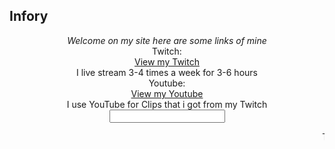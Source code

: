 ## Infory

<center><i>Welcome on my site here are some links of mine</i></center>

<center>Twitch:</center>
<center><a href="https://www.twitch.tv/infory_" class="btn btn-github"><span class="icon"></span>View my Twitch</a></center>
<Center>I live stream 3-4 times a week for 3-6 hours
<center>Youtube:</center>
<center><a href="https://www.youtube.com/channel/UCTo3_NS6QE_PI6bev5544NA?view_as=subscriber" class="btn btn-github"><span class="icon"></span>View my Youtube</a></center>
<center>I use YouTube for Clips that i got from my Twitch

<input type="text" maxlength="200" aria-label="Just a test." tabindex="-1" oldvalue="" value="">


<marquee>Trying to fix YT Links</marquee>


